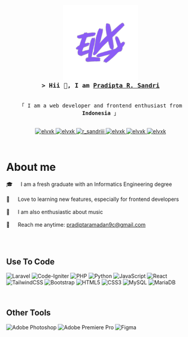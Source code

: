 <!-- Intro  -->

<h3 align="center">
<!--   <img src="https://github.com/elvxk/elvxk/blob/main/assets/logo.png" alt="elvxk" width="200"><br> -->
  <img src="https://github.com/elvxk/elvxk/blob/main/assets/logo.png" alt="elvxk" width="200"><br>
  <samp
    >&gt; Hii 👋, I am <b><a target="_blank" href="https://sandri.my.id">Pradipta R. Sandri</a></b
    >
  </samp>
</h3>

<p align="center">
  <samp
    ><br />「 I am a web developer and frontend enthusiast from
    <b>Indonesia</b> 」
    <br />
    <br />
  </samp>
</p>

<p align="center">
  <a href="https://sandri.my.id" target="blank">
    <img
      src="https://img.shields.io/badge/Website-DC143C?style=for-the-badge&logo=medium&logoColor=white"
      alt="elvxk"
    />
  </a>
  <a href="https://linkedin.com/in/elvxk" target="_blank">
    <img
      src="https://img.shields.io/badge/LinkedIn-0077B5?style=for-the-badge&logo=linkedin&logoColor=white"
      alt="elvxk"
    />
  </a>
  <a href="https://twitter.com/r_sandriii" target="_blank">
    <img
      src="https://img.shields.io/badge/Twitter-1DA1F2?style=for-the-badge&logo=twitter&logoColor=white"
      alt="r_sandriii"
    />
  </a>
  <a href="https://instagram.com/elvxk" target="_blank">
    <img
      src="https://img.shields.io/badge/Instagram-fe4164?style=for-the-badge&logo=instagram&logoColor=white"
      alt="elvxk"
    />
  </a>
  <a href="https://facebook.com/elvxk" target="_blank">
    <img
      src="https://img.shields.io/badge/Facebook-20BEFF?&style=for-the-badge&logo=facebook&logoColor=white"
      alt="elvxk"
    />
  </a>
  <a href="https://dribbble.com/elvxk" target="_blank">
    <img 
      src="https://img.shields.io/badge/Dribbble-EA4C89?style=for-the-badge&logo=dribbble&logoColor=white"
      alt="elvxk"
    />
  </a>
</p>
<br />

<!-- About Section -->
# About me

<p>
  🎓 &emsp; I am a fresh graduate with an Informatics Engineering degree<br /><br />
  🚀 &emsp; Love to learning new features, especially for frontend developers<br /><br />
  🎸 &emsp; I am also enthusiastic about music<br /><br />
  📧 &emsp; Reach me anytime: <a href="mailto:pradiptaramadan9c@gmail.com">pradiptaramadan9c@gmail.com</a><br /><br />
</p>

<br />

## Use To Code
![Laravel](https://img.shields.io/badge/laravel-%23FF2D20.svg?style=for-the-badge&logo=laravel&logoColor=white)
![Code-Igniter](https://img.shields.io/badge/CodeIgniter-%23EF4223.svg?style=for-the-badge&logo=codeIgniter&logoColor=white)
![PHP](https://img.shields.io/badge/php-%23777BB4.svg?style=for-the-badge&logo=php&logoColor=white)
![Python](https://img.shields.io/badge/python-3670A0?style=for-the-badge&logo=python&logoColor=ffdd54)
![JavaScript](https://img.shields.io/badge/javascript-%23323330.svg?style=for-the-badge&logo=javascript&logoColor=%23F7DF1E)
![React](https://img.shields.io/badge/react-%2320232a.svg?style=for-the-badge&logo=react&logoColor=%2361DAFB)
![TailwindCSS](https://img.shields.io/badge/tailwindcss-%2338B2AC.svg?style=for-the-badge&logo=tailwind-css&logoColor=white)
![Bootstrap](https://img.shields.io/badge/bootstrap-%238511FA.svg?style=for-the-badge&logo=bootstrap&logoColor=white)
![HTML5](https://img.shields.io/badge/html5-%23E34F26.svg?style=for-the-badge&logo=html5&logoColor=white)
![CSS3](https://img.shields.io/badge/css3-%231572B6.svg?style=for-the-badge&logo=css3&logoColor=white)
![MySQL](https://img.shields.io/badge/mysql-%2300f.svg?style=for-the-badge&logo=mysql&logoColor=white)
![MariaDB](https://img.shields.io/badge/MariaDB-003545?style=for-the-badge&logo=mariadb&logoColor=white)

<br />

## Other Tools
![Adobe Photoshop](https://img.shields.io/badge/adobe%20photoshop-%2331A8FF.svg?style=for-the-badge&logo=adobe%20photoshop&logoColor=white)
![Adobe Premiere Pro](https://img.shields.io/badge/Adobe%20Premiere%20Pro-9999FF.svg?style=for-the-badge&logo=Adobe%20Premiere%20Pro&logoColor=white)
![Figma](https://img.shields.io/badge/figma-%23F24E1E.svg?style=for-the-badge&logo=figma&logoColor=white)

<br />
